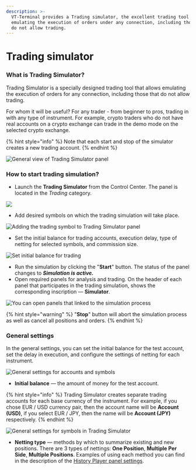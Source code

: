 ```yaml
---
description: >-
  VT-Terminal provides a Trading simulator, the excellent trading tool that allows
  emulating the execution of orders under any connection, including those that
  do not allow trading.
---
```


# Trading simulator

### What is Trading Simulator?

Trading Simulator is a specially designed trading tool that allows emulating the execution of orders for any connection, including those that do not allow trading.

For whom it will be useful? For any trader - from beginner to pros, trading in with any type of instrument. For example, crypto traders who do not have real accounts on a crypto exchange can trade in the demo mode on the selected crypto exchange.

{% hint style="info" %}
Note that each start and stop of the simulator creates a new trading account.
{% endhint %}

![General view of Trading Simulator panel](../.gitbook/assets/simulator.png)

### How to start trading simulation?

* Launch the **Trading Simulator** from the Control Center. The panel is located in the _Trading_ category.

![](<../.gitbook/assets/image (350) (1) (1).png>)

* Add desired symbols on which the trading simulation will take place.

![Adding the trading symbol to Trading Simulator panel](<../.gitbook/assets/trading simulator.gif>)

* Set the initial balance for trading accounts, execution delay, type of netting for selected symbols, and commission size.&#x20;

![Set initial balance for trading](<../.gitbook/assets/image (352) (1) (1).png>)

* Run the simulation by clicking the "**Start**" button. The status of the panel changes to _**Simulation is active.**_
* Open required panels for analysis and trading. On the header of each panel that participates in the trading simulation, shows the corresponding inscription — **Simulator**.

![You can open panels that linked to the simulation process](<../.gitbook/assets/image (348) (1) (1).png>)

{% hint style="warning" %}
"**Stop**" button will abort the simulation process as well as cancel all positions and orders.
{% endhint %}

### General settings

In the general settings, you can set the initial balance for the test account, set the delay in execution, and configure the settings of netting for each instrument.

![General settings for accounts and symbols](<../.gitbook/assets/image (346) (1) (1).png>)

* **Initial balance** — the amount of money for the test account.

{% hint style="info" %}
Trading Simulator creates separate trading accounts for each base currency of the instrument. For example, if you chose EUR / USD currency pair, then the account name will be **Account (USD)**, if you select EUR / JPY, then the name will be **Account (JPY)** respectively.
{% endhint %}

![General settings for symbols in Trading Simulator](<../.gitbook/assets/image (349) (2).png>)

* **Netting type** — methods by which to summarize existing and new positions. There are 3 types of nettings: **One Position**, **Multiple Per Side**, **Multiple Positions**. Examples of using each method you can find in the description of the [History Player panel settings](https://help.quantower.com/trading-panels/history-player#general-and-instruments-settings).
